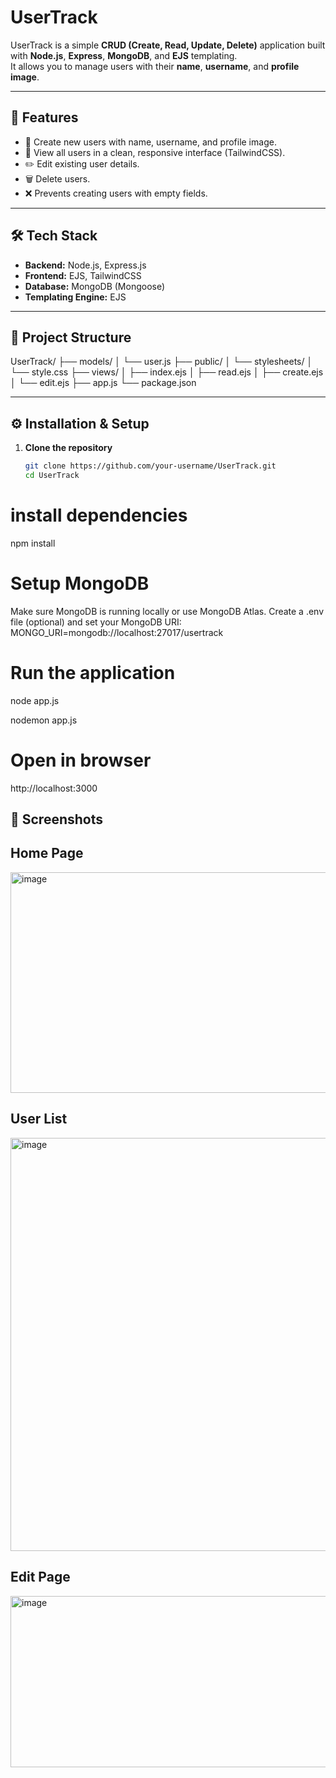 # UserTrack

UserTrack is a simple **CRUD (Create, Read, Update, Delete)** application built with **Node.js**, **Express**, **MongoDB**, and **EJS** templating.  
It allows you to manage users with their **name**, **username**, and **profile image**.

---

## 🚀 Features

- 📌 Create new users with name, username, and profile image.
- 📄 View all users in a clean, responsive interface (TailwindCSS).
- ✏️ Edit existing user details.
- 🗑️ Delete users.
- ❌ Prevents creating users with empty fields.

---

## 🛠️ Tech Stack

- **Backend:** Node.js, Express.js
- **Frontend:** EJS, TailwindCSS
- **Database:** MongoDB (Mongoose)
- **Templating Engine:** EJS

---

## 📂 Project Structure

UserTrack/
├── models/
│ └── user.js
├── public/
│ └── stylesheets/
│ └── style.css
├── views/
│ ├── index.ejs
│ ├── read.ejs
│ ├── create.ejs
│ └── edit.ejs
├── app.js
└── package.json

---

## ⚙️ Installation & Setup

1. **Clone the repository**
   ```bash
   git clone https://github.com/your-username/UserTrack.git
   cd UserTrack
# install dependencies
npm install

# Setup MongoDB

Make sure MongoDB is running locally or use MongoDB Atlas.
Create a .env file (optional) and set your MongoDB URI:
MONGO_URI=mongodb://localhost:27017/usertrack

# Run the application
   node app.js
   
   nodemon app.js

# Open in browser 
   http://localhost:3000

## 📸 Screenshots

## Home Page
<img width="1102" height="353" alt="image" src="https://github.com/user-attachments/assets/20ec160b-76ca-46fc-9c82-22450fc4466f" />

## User List
<img width="805" height="661" alt="image" src="https://github.com/user-attachments/assets/98b26aa3-8d2a-4ddf-965d-33f4e9e5ff42" />

## Edit Page
<img width="1138" height="274" alt="image" src="https://github.com/user-attachments/assets/62d8a37a-878e-4905-a688-9e3200ed86ba" />



